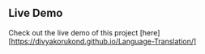 ## Live Demo
Check out the live demo of this project [here][https://divyakorukond.github.io/Language-Translation/]
